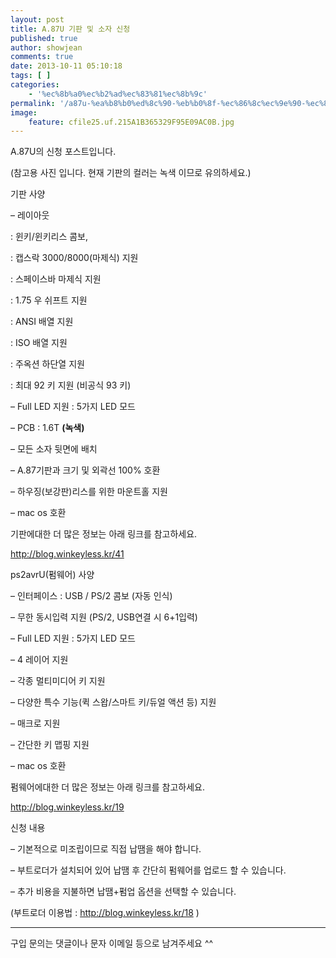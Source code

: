 ```yaml
---
layout: post
title: A.87U 기판 및 소자 신청
published: true
author: showjean
comments: true
date: 2013-10-11 05:10:18
tags: [ ]
categories:
    - '%ec%8b%a0%ec%b2%ad%ec%83%81%ec%8b%9c'
permalink: '/a87u-%ea%b8%b0%ed%8c%90-%eb%b0%8f-%ec%86%8c%ec%9e%90-%ec%8b%a0%ec%b2%ad'
image:
    feature: cfile25.uf.215A1B365329F95E09AC0B.jpg
---
```

A.87U의 신청 포스트입니다.








  (참고용 사진 입니다. 현재 기판의 컬러는 녹색&nbsp;이므로 유의하세요.)



  













기판 사양

&#8211; 레이아웃&nbsp;

: 윈키/윈키리스 콤보,&nbsp;

: 캡스락 3000/8000(마제식) 지원

: 스페이스바 마제식 지원

: 1.75 우 쉬프트 지원

: ANSI 배열 지원

: ISO 배열 지원

: 주옥션 하단열 지원

: 최대 92 키 지원 (비공식 93 키)



&#8211; Full LED 지원 : 5가지 LED 모드

&#8211; PCB : 1.6T **(녹색)**

&#8211; 모든 소자 뒷면에 배치

&#8211; A.87기판과 크기 및 외곽선 100% 호환

&#8211; 하우징(보강판)리스를 위한 마운트홀 지원

&#8211; mac os 호환





기판에대한 더 많은 정보는 아래 링크를 참고하세요.

http://blog.winkeyless.kr/41





ps2avrU(펌웨어) 사양&nbsp;

&#8211; 인터페이스 : USB / PS/2 콤보 (자동 인식)

&#8211; 무한 동시입력 지원 (PS/2, USB연결 시 6+1입력)

&#8211; Full LED 지원 : 5가지 LED 모드

&#8211; 4 레이어 지원

&#8211; 각종 멀티미디어 키 지원

&#8211; 다양한 특수 기능(퀵 스왑/스마트 키/듀얼 액션 등) 지원

&#8211; 매크로 지원

&#8211; 간단한 키 맵핑 지원

&#8211; mac os 호환





펌웨어에대한 더 많은 정보는 아래 링크를 참고하세요.

http://blog.winkeyless.kr/19





신청 내용

&#8211; 기본적으로 미조립이므로 직접 납땜을 해야 합니다.

&#8211; 부트로더가 설치되어 있어 납땜 후 간단히 펌웨어를 업로드 할 수 있습니다.

&#8211; 추가 비용을 지불하면 납땜+펌업 옵션을 선택할 수 있습니다.

(부트로더 이용법 : http://blog.winkeyless.kr/18 )



****



구입 문의는 댓글이나 문자 이메일 등으로 남겨주세요 ^^



